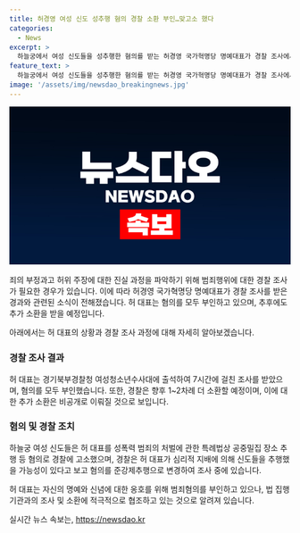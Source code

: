 ```yaml
---
title: 허경영 여성 신도 성추행 혐의 경찰 소환 부인…맞고소 했다
categories:
  - News
excerpt: >
  하늘궁에서 여성 신도들을 성추행한 혐의를 받는 허경영 국가혁명당 명예대표가 경찰 조사에서 혐의를 부인했습니다. 지난 12일 경기북부경찰청에 출석한 허 대표는 7시간가량 조사를 받았고, 모든 혐의를 부인한 것으로 전해졌습니다. 경찰은 향후 허 대표를 추가 소환해 조사할 예정이며, 하늘궁 여성 신도들은 지난 2월 허 대표를 공중밀집 장소 추행 등 혐의로 고소한 바 있습니다.경찰은 심리적 지배를 통한 준강제추행 가능성을 조사 중입니다.
feature_text: >
  하늘궁에서 여성 신도들을 성추행한 혐의를 받는 허경영 국가혁명당 명예대표가 경찰 조사에서 혐의를 부인했습니다. 지난 12일 경기북부경찰청에 출석한 허 대표는 7시간가량 조사를 받았고, 모든 혐의를 부인한 것으로 전해졌습니다. 경찰은 향후 허 대표를 추가 소환해 조사할 예정이며, 하늘궁 여성 신도들은 지난 2월 허 대표를 공중밀집 장소 추행 등 혐의로 고소한 바 있습니다.경찰은 심리적 지배를 통한 준강제추행 가능성을 조사 중입니다.
image: '/assets/img/newsdao_breakingnews.jpg'
---
```


<p><img src="/assets/img/newsdao_breakingnews.jpg" alt="flaretime 속보" /></p>

<p>죄의 부정과고 허위 주장에 대한 진실 과정을 파악하기 위해 범죄행위에 대한 경찰 조사가 필요한 경우가 있습니다. 이에 따라 허경영 국가혁명당 명예대표가 경찰 조사를 받은 경과와 관련된 소식이 전해졌습니다. 허 대표는 혐의를 모두 부인하고 있으며, 추후에도 추가 소환을 받을 예정입니다.</p>

<p>아래에서는 허 대표의 상황과 경찰 조사 과정에 대해 자세히 알아보겠습니다. </p>

<h3>경찰 조사 결과</h3>

<p>허 대표는 경기북부경찰청 여성청소년수사대에 출석하여 7시간에 걸친 조사를 받았으며, 혐의를 모두 부인했습니다. 또한, 경찰은 향후 1~2차례 더 소환할 예정이며, 이에 대한 추가 소환은 비공개로 이뤄질 것으로 보입니다.</p>

<h3>혐의 및 경찰 조치</h3>

<p>하늘궁 여성 신도들은 허 대표를 성폭력 범죄의 처벌에 관한 특례법상 공중밀집 장소 추행 등 혐의로 경찰에 고소했으며, 경찰은 허 대표가 심리적 지배에 의해 신도들을 추행했을 가능성이 있다고 보고 혐의를 준강제추행으로 변경하여 조사 중에 있습니다.</p>

<p>허 대표는 자신의 명예와 신념에 대한 옹호를 위해 범죄혐의를 부인하고 있으나, 법 집행 기관과의 조사 및 소환에 적극적으로 협조하고 있는 것으로 알려져 있습니다.</p>
실시간 뉴스 속보는, <a href="https://newsdao.kr" rel="dofollow">https://newsdao.kr</a>


